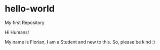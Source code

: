 # hello-world
My first Repository

Hi Humans!

My name is Florian, I am a Student and new to this. So, please be kind :)
